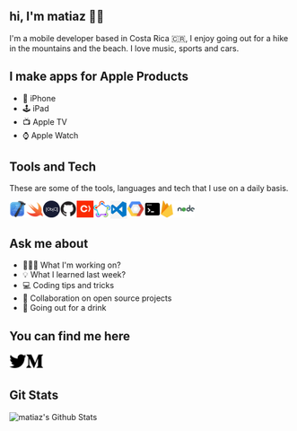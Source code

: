 ## hi, I'm matiaz 🖖🏻

I'm a mobile developer based in Costa Rica 🇨🇷, I enjoy going out for a hike in the mountains and the beach. I love music, sports and cars.


## I make apps for Apple Products 

- 📱 iPhone
- 🕹 iPad
- 📺 Apple TV
- ⌚️ Apple Watch


## Tools and Tech

These are some of the tools, languages and tech that I use on a daily basis.

<img align="left" alt="Xcode" width="30px" src="https://github.com/matiaz/matiaz/blob/master/media/xcode.png" />
<img align="left" alt="Swift" width="30px" src="https://github.com/matiaz/matiaz/blob/master/media/swift.png" />
<img align="left" alt="Objective C" width="30px" src="https://github.com/matiaz/matiaz/blob/master/media/objectivec.png" />
<img align="left" alt="Github" width="30px" src="https://github.com/matiaz/matiaz/blob/master/media/github.png" />
<img align="left" alt="Cocoapods" width="30px" src="https://github.com/matiaz/matiaz/blob/master/media/cocoapods.png" />
<img align="left" alt="Fastlane" width="30px" src="https://github.com/matiaz/matiaz/blob/master/media/fastlane.png" />
<img align="left" alt="VSCode" width="30px" src="https://github.com/matiaz/matiaz/blob/master/media/vscode.jpeg" />
<img align="left" alt="GCP" width="30px" src="https://github.com/matiaz/matiaz/blob/master/media/gcp.png" />
<img align="left" alt="Terminal" width="30px" src="https://github.com/matiaz/matiaz/blob/master/media/terminal.png" />
<img align="left" alt="Firebase" width="30px" src="https://github.com/matiaz/matiaz/blob/master/media/firebase.png" />
<img align="left" alt="NodeJS" width="30px" src="https://github.com/matiaz/matiaz/blob/master/media/node.png" />

<br />
<br />

## Ask me about 

- 👨🏻‍💻 What I'm working on?
- 💡 What I learned last week?
- 💻 Coding tips and tricks
- 🤝 Collaboration on open source projects
- 🍻 Going out for a drink 


## You can find me here

[<img align="left" alt="Twitter" width="30px" src="https://github.com/matiaz/matiaz/blob/master/media/twitter.png">](https://twitter.com/immatiaz)
[<img align="left" alt="Twitter" width="30px" src="https://github.com/matiaz/matiaz/blob/master/media/medium.png">](https://medium.com/@immatiaz)

<br />
<br />

## Git Stats

<img align="left" alt="matiaz's Github Stats" src="https://github-readme-stats.vercel.app/api?username=matiaz&show_icons=true&hide_border=true&theme=radical" />
